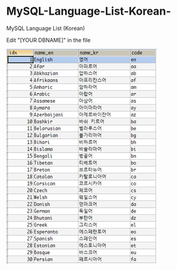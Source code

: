 # MySQL-Language-List-Korean-
MySQL Language List (Korean)

Edit "[YOUR DBNAME]" in the file

![MySQL-Language-List-Korean](https://github.com/junaexp/MySQL-Language-List-Korean-/blob/master/lang.png)
